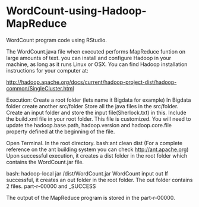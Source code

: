# WordCount-using-Hadoop-MapReduce
WordCount program code using RStudio.

The WordCount.java file when executed performs MapReduce funtion on large amounts of text.
you can install and configure Hadoop in your machine, as long as it runs  Linux or OSX. You can find Hadoop installation instructions for your computer at:

http://hadoop.apache.org/docs/current/hadoop-project-dist/hadoop-common/SingleCluster.html




Execution:
Create a root folder (lets name it Bigdata for example)
In Bigdata folder create another src/folder
Store all the java files in the src/folder.
Create an input folder and store the input file(Sherlock.txt) in this.
Include the build.xml file in your root folder. This file is customized. You will need to update the hadoop.base.path, hadoop.version and hadoop.core.file property defined at the beginning of the file.

Open Terminal.
In the root directory.
bash:ant clean dist (For a complete reference on the ant building system you can check   http://ant.apache.org)
Upon successful execution, it creates a dist folder in the root folder which contains the WordCount.jar file.

bash: hadoop-local jar /dist/WordCount.jar WordCount input out
If successful, it creates an out folder in the root folder.
The out folder contains 2 files. 
part-r-00000 and _SUCCESS

The output of the MapReduce program is stored in the part-r-00000.



